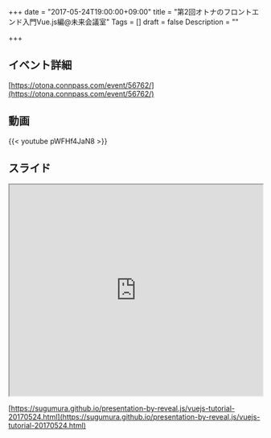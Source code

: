 +++
date = "2017-05-24T19:00:00+09:00"
title = "第2回オトナのフロントエンド入門Vue.js編@未来会議室"
Tags = []
draft = false
Description = ""

+++

## イベント詳細

[https://otona.connpass.com/event/56762/](https://otona.connpass.com/event/56762/)

## 動画

{{< youtube pWFHf4JaN8 >}}

## スライド

<iframe src="https://sugumura.github.io/presentation-by-reveal.js/vuejs-tutorial-20170524.html" onload="this.focus();" width="100%" height="420px"></iframe>

[https://sugumura.github.io/presentation-by-reveal.js/vuejs-tutorial-20170524.html](https://sugumura.github.io/presentation-by-reveal.js/vuejs-tutorial-20170524.html)

